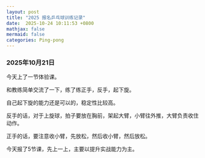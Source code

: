 ```yaml
---
layout: post
title: "2025 报名乒乓球训练记录"
date:  2025-10-24 10:11:53 +0800
mathjax: false
mermaid: false
categories: Ping-pong
---
```


### 2025年10月21日

今天上了一节体验课。

和教练简单交流了一下，练了练正手，反手，起下旋。

自己起下旋的能力还是可以的，稳定性比较高。

反手的话，对于上旋球，拍子要放在胸前，架起大臂，小臂往外推，大臂负责收住动作。

正手的话，要注意收小臂，先放松，然后收小臂，然后放松。

今天报了5节课，先上一上，主要以提升实战能力为主。
